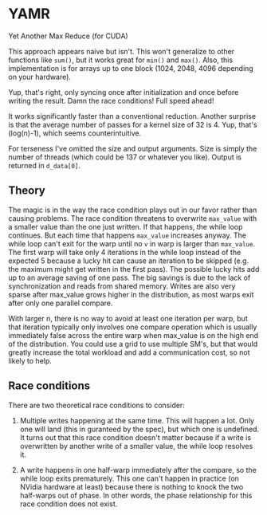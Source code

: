 # YAMR
 Yet Another Max Reduce (for CUDA)

This approach appears naive but isn't. This won't generalize to other functions like `sum()`, but it works great for `min()` and `max()`. Also, this implementation is for arrays up to one block (1024, 2048, 4096 depending on your hardware).

Yup, that's right, only syncing once after initialization and once before writing the result. Damn the race conditions! Full speed ahead!

It works significantly faster than a conventional reduction. Another surprise is that the average number of passes for a kernel size of 32 is 4. Yup, that's (log(n)-1), which seems counterintuitive. 

For terseness I've omitted the size and output arguments. Size is simply the number of threads (which could be 137 or whatever you like). Output is returned in `d_data[0]`.

## Theory

The magic is in the way the race condition plays out in our favor rather than causing problems. The race condition threatens to overwrite `max_value` with a smaller value than the one just written. If that happens, the while loop continues. But each time that happens `max_value` increases anyway. The while loop can't exit for the warp until no `v` in warp is larger than `max_value`. The first warp will take only 4 iterations in the while loop instead of the expected 5 because a lucky hit can cause an iteration to be skipped (e.g. the maximum might get written in the first pass). The possible lucky hits add up to an average saving of one pass. The big savings is due to the lack of synchronization and reads from shared memory. Writes are also very sparse after max_value grows higher in the distribution, as most warps exit after only one parallel compare.

With larger n, there is no way to avoid at least one iteration per warp, but that iteration typically only involves one compare operation which is usually immediately false across the entire warp when max_value is on the high end of the distribution. You could use a grid to use multiple SM's, but that would greatly increase the total workload and add a communication cost, so not likely to help.

## Race conditions

There are two theoretical race conditions to consider:

1. Multiple writes happening at the same time. This will happen a lot. Only one will land (this in guranteed by the spec), but which one is undefined. It turns out that this race condition doesn't matter because if a write is overwritten by another write of a smaller value, the while loop resolves it.

2. A write happens in one half-warp immediately after the compare, so the while loop exits prematurely. This one can't happen in practice (on NVidia hardware at least) because there is nothing to knock the two half-warps out of phase. In other words, the phase relationship for this race condition does not exist.

